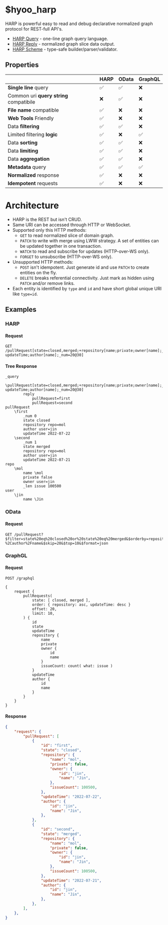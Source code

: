# $hyoo_harp

HARP is powerful easy to read and debug declarative normalized graph protocol for REST-full API's.

- [HARP Query](./query) - one-line graph query language.
- [HARP Reply](./reply) - normalized graph slice data output.
- [HARP Scheme](./scheme) - type-safe builder/parser/validator.

## Properties

|                                         | HARP   | OData | GraphQL
|-----------------------------------------|--------|-------|--------
| **Single line** query                   | ✅    | ✅    |❌
| Common uri **query string** compatibile | ❌    | ✅    |❌
| **File name** compatible                | ✅    | ❌    |❌
| **Web Tools** Friendly                  | ✅    | ❌    |❌
| Data **filtering**                      | ✅    | ✅    |❌
| Limited filtering **logic**             | ✅    | ❌    |✅
| Data **sorting**                        | ✅    | ✅    |❌
| Data **limiting**                       | ✅    | ✅    |❌
| Data **aggregation**                    | ✅    | ✅    |❌
| **Metadata** query                      | ✅    | ✅    |✅
| **Normalized** response                 | ✅    | ❌    |❌
| **Idempotent** requests                 | ✅    | ❌    |❌

# Architecture

- HARP is the REST but isn't CRUD.
- Same URI can be accessed through HTTP or WebSocket.
- Supported only this HTTP methods:
  - `GET` to read normalized slice of domain graph.
  - `PATCH` to write with merge using LWW strategy. A set of entities can be updated together in one transaction.
  - `WATCH` to read and subscribe for updates (HTTP-over-WS only).
  - `FORGET` to unsubscribe (HTTP-over-WS only).
- Unsupported HTTP methods:
  - `POST` isn't idempotent. Just generate id and use `PATCH` to create entities on the fly.
  - `DELETE` breaks referential connectivity. Just mark as hidden using `PATCH` and/or remove links.
- Each entity is identified by `type` and `id` and have short global unique URI like `type=id`.

## Examples

### HARP

#### Request

```
GET /pullRequest[state=closed,merged;+repository[name;private;owner[name];_len[issue]];-updateTime;author[name];_num=20@30]
```

#### Tree Response

```tree
_query
	\pullRequest[state=closed,merged;+repository[name;private;owner[name];_len[issue]];-updateTime;author[name];_num=20@30]
		reply
			pullRequest=first
			pullRequest=second
pullRequest
	\first
		_num 0
		state closed
		repository repo=mol
		author user=jin
		updateTime 2022-07-22
	\second
		_num 1
		state merged
		repository repo=mol
		author user=jin
		updateTime 2022-07-21
repo
	\mol
		name \mol
		private false
		owner user=jin
		_len issue 100500
user
	\jin
		name \Jin
```

### OData

#### Request

```
GET /pullRequest?$filter=state%20eq%20closed%20or%20state%20eq%20merged&$orderby=repository%20asc%2CupdateTime%20desc&$select=state%2Crepository%2Fname%2Crepository%2Fprivate%2Crepository%2Fowner%2Fname%2CupdateTime
%2Cauthor%2Fname&$skip=20&$top=10&$format=json
```

### GraphGL

#### Request

```
POST /graphql

{
	request {
		pullRequests(
			state: [ closed, merged ],
			order: { repository: asc, updateTime: desc }
			offset: 20,
			limit: 10,
		) {
			id
			state
			updateTime
			repository {
				name
				private
				owner {
					id
					name
				}
				issueCount: count( what: issue )
			}
			updateTime
			author {
				id
				name
			}
		}
	}
}
```

#### Response

```json
{
	"request": {
		"pullRequest": [
			{
				"id": "first",
				"state": "closed",
				"repository": {
					"name": "mol",
					"private": false,
					"owner": {
						"id": "jin",
						"name": "Jin",
					},
					"issueCount": 100500,
				},
				"updateTime": "2022-07-22",
				"author": {
					"id": "jin",
					"name": "Jin",
				},
			},
			{
				"id": "second",
				"state": "merged",
				"repository": {
					"name": "mol",
					"private": false,
					"owner": {
						"id": "jin",
						"name": "Jin",
					},
					"issueCount": 100500,
				},
				"updateTime": "2022-07-21",
				"author": {
					"id": "jin",
					"name": "Jin",
				},
			},	
		],
	},
}
```

